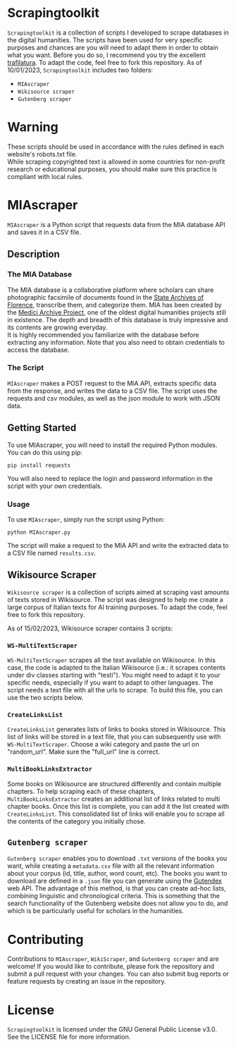 # Scrapingtoolkit 
`Scrapingtoolkit` is a collection of scripts I developed to scrape databases in the digital humanities. The scripts have been used for very specific purposes and chances are you will need to adapt them in order to obtain what you want. Before you do so, I recommend you try the excellent [trafilatura](https://github.com/adbar/trafilatura). To adapt the code, feel free to fork this repository. 
As of 10/01/2023, `Scrapingtoolkit` includes two folders:
 - `MIAscraper`
 - `Wikisource scraper`
 - `Gutenberg scraper` 

# Warning
These scripts should be used in accordance with the rules defined in each website's robots.txt file.  
While scraping copyrighted text is allowed in some countries for non-profit research or educational purposes, you should make sure this practice is compliant with local rules. 

# MIAscraper
`MIAscraper` is a Python script that requests data from the MIA database API and saves it in a CSV file.

## Description
### The MIA Database
The MIA database is a collaborative platform where scholars can share photographic facsimile of documents found in the [State Archives of Florence](https://archiviodistatofirenze.cultura.gov.it/asfi/home), transcribe them, and categorize them. MIA has been created by the [Medici Archive Project](https://www.medici.org), one of the oldest digital humanities projects still in existence. The depth and breadth of this database is truly impressive and its contents are growing everyday.  
It is highly recommended you familiarize with the database before extracting any information. Note that you also need to obtain credentials to access the database.  

### The Script 
`MIAscraper` makes a POST request to the MIA API, extracts specific data from the response, and writes the data to a CSV file. The script uses the requests and csv modules, as well as the json module to work with JSON data.

## Getting Started
To use MIAscraper, you will need to install the required Python modules. You can do this using pip:

```
pip install requests
```

You will also need to replace the login and password information in the script with your own credentials.

### Usage

To use `MIAscraper`, simply run the script using Python:

```
python MIAscraper.py
```

The script will make a request to the MIA API and write the extracted data to a CSV file named `results.csv`.

## Wikisource Scraper
`Wikisource scraper` is a collection of scripts aimed at scraping vast amounts of texts stored in Wikisource. The script was designed to help me create a large corpus of Italian texts for AI training purposes. To adapt the code, feel free to fork this repository. 

As of 15/02/2023, Wikisource scraper contains 3 scripts:

### `WS-MultiTextScraper`
`WS-MultiTextScraper` scrapes all the text available on Wikisource. In this case, the code is adapted to the Italian Wikisource (i.e.: it scrapes contents under div classes starting with "testi"). You might need to adapt it to your specific needs, especially if you want to adapt to other languages. The script needs a text file with all the urls to scrape. To build this file, you can use the two scripts below.

### `CreateLinksList`
`CreateLinksList` generates lists of links to books stored in Wikisource. This list of links will be stored in a text file, that you can subsequently use with `WS-MultiTextScraper`. Choose a wiki category and paste the url on "random_url". Make sure the "full_url" line is correct.  

### `MultiBookLinksExtractor`
Some books on Wikisource are structured differently and contain multiple chapters. To help scraping each of these chapters, `MultiBookLinksExtractor` creates an additional list of links related to multi chapter books. Once this list is complete, you can add it the list created with `CreateLinksList`. This consolidated list of links will enable you to scrape all the contents of the category you initially chose.

## `Gutenberg scraper`
`Gutenberg scraper` enables you to download `.txt` versions of the books you want, while creating a `metadata.csv` file with all the relevant information about your corpus (id, title, author, word count, etc). The books you want to download are defined in a `.json` file you can generate using the [Gutendex](https://github.com/garethbjohnson/gutendex) web API. The advantage of this method, is that you can create ad-hoc lists, combining linguistic and chronological criteria. This is something that the search functionality of the Gutenberg website does not allow you to do, and which is be particularly useful for scholars in the humanities.

# Contributing
Contributions to `MIAscraper`, `WikiScraper`, and `Gutenberg scraper` and are welcome! If you would like to contribute, please fork the repository and submit a pull request with your changes. You can also submit bug reports or feature requests by creating an issue in the repository.

# License
`Scrapingtoolkit` is licensed under the GNU General Public License v3.0. See the LICENSE file for more information.
